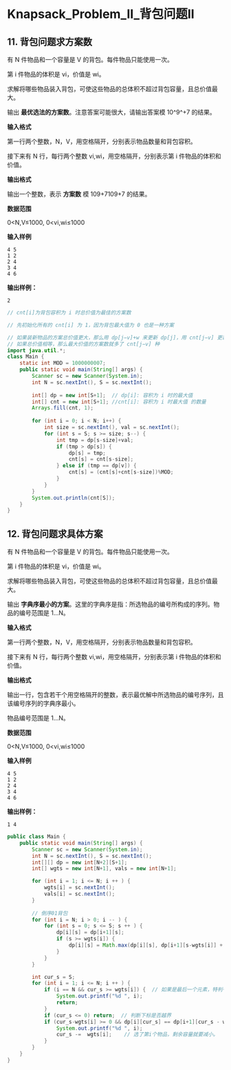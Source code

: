 # Knapsack_Problem_II_背包问题II



## 11. 背包问题求方案数

有 N 件物品和一个容量是 V 的背包。每件物品只能使用一次。

第 i 件物品的体积是 vi，价值是 wi。

求解将哪些物品装入背包，可使这些物品的总体积不超过背包容量，且总价值最大。

输出 **最优选法的方案数**。注意答案可能很大，请输出答案模 10^9^+7 的结果。

**输入格式**

第一行两个整数，N，V，用空格隔开，分别表示物品数量和背包容积。

接下来有 N 行，每行两个整数 vi,wi，用空格隔开，分别表示第 i 件物品的体积和价值。

**输出格式**

输出一个整数，表示 **方案数** 模 109+7109+7 的结果。

**数据范围**

0<N,V≤1000, 0<vi,wi≤1000

**输入样例**

```
4 5
1 2
2 4
3 4
4 6
```

**输出样例：**

```
2
```

```java
// cnt[i]为背包容积为 i 时总价值为最佳的方案数

// 先初始化所有的 cnt[i] 为 1，因为背包最大值为 0 也是一种方案

// 如果装新物品的方案总价值更大，那么用 dp[j−v]+w 来更新 dp[j]，用 cnt[j−v] 更新 cnt[j]
// 如果总价值相等，那么最大价值的方案数就多了 cnt[j−v] 种
import java.util.*;
class Main {
    static int MOD = 1000000007;
    public static void main(String[] args) {
        Scanner sc = new Scanner(System.in);
        int N = sc.nextInt(), S = sc.nextInt();
        
        int[] dp = new int[S+1];  // dp[i]: 容积为 i 时的最大值
        int[] cnt = new int[S+1]; //cnt[i]: 容积为 i 时最大值 的数量
        Arrays.fill(cnt, 1);
        
        for (int i = 0; i < N; i++) {
            int size = sc.nextInt(), val = sc.nextInt();
            for (int s = S; s >= size; s--) {
                int tmp = dp[s-size]+val;
                if (tmp > dp[s]) {
                    dp[s] = tmp;
                    cnt[s] = cnt[s-size];
                } else if (tmp == dp[v]) {
                    cnt[s] = (cnt[s]+cnt[s-size])%MOD;
                }
            }
        }
        System.out.println(cnt[S]);
    }
}
```



## 12. 背包问题求具体方案

有 N 件物品和一个容量是 V 的背包。每件物品只能使用一次。

第 i 件物品的体积是 vi，价值是 wi。

求解将哪些物品装入背包，可使这些物品的总体积不超过背包容量，且总价值最大。

输出 **字典序最小的方案**。这里的字典序是指：所选物品的编号所构成的序列。物品的编号范围是 1…N。

**输入格式**

第一行两个整数，N，V，用空格隔开，分别表示物品数量和背包容积。

接下来有 N 行，每行两个整数 vi,wi，用空格隔开，分别表示第 i 件物品的体积和价值。

**输出格式**

输出一行，包含若干个用空格隔开的整数，表示最优解中所选物品的编号序列，且该编号序列的字典序最小。

物品编号范围是 1…N。

**数据范围**

0<N,V≤1000, 0<vi,wi≤1000

**输入样例**

```
4 5
1 2
2 4
3 4
4 6
```

**输出样例：**

```
1 4
```
```java
public class Main {
    public static void main(String[] args) {
        Scanner sc = new Scanner(System.in);
        int N = sc.nextInt(), S = sc.nextInt();
        int[][] dp = new int[N+2][S+1];
        int[] wgts = new int[N+1], vals = new int[N+1];

        for (int i = 1; i <= N; i ++ ) {
            wgts[i] = sc.nextInt();
            vals[i] = sc.nextInt();
        }
        
        // 倒序01背包
        for (int i = N; i > 0; i -- ) {
            for (int s = 0; s <= S; s ++ ) {
                dp[i][s] = dp[i+1][s];
                if (s >= wgts[i]) {
                    dp[i][s] = Math.max(dp[i][s], dp[i+1][s-wgts[i]] + vals[i]);
                }
            }
        }

        int cur_s = S;
        for (int i = 1; i <= N; i ++ ) {
            if (i == N && cur_s >= wgts[i]) {  // 如果是最后一个元素，特判一下，防止越界即可
                System.out.printf("%d ", i);
                return;
            }
            if (cur_s <= 0) return;  // 判断下标是否越界
            if (cur_s-wgts[i] >= 0 && dp[i][cur_s] == dp[i+1][cur_s - wgts[i]]+vals[i]) {
                System.out.printf("%d ", i);
                cur_s -=  wgts[i];    // 选了第i个物品，剩余容量就要减小。
            }
        }
    }
}
```
